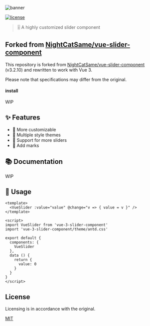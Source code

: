 ![banner](https://github.com/s-sasaki-0529/vue-slider-component/blob/master/.github/banner.jpg?raw=true)

[![license](https://img.shields.io/npm/l/express.svg)]()

> 🎚 A highly customized slider component

## Forked from [NightCatSame/vue-slider-component](https://github.com/NightCatSama/vue-slider-component)

This repository is forked from [NightCatSame/vue-slider-component](https://github.com/NightCatSama/vue-slider-component) (v3.2.10) and rewritten to work with Vue 3.

Please note that specifications may differ from the original.

#### install

WIP

## ✨ Features

- 🍖 More customizable
- 👗 Multiple style themes
- 🐳 Support for more sliders
- 📌 Add marks

## 📚 Documentation

WIP

## 🚀 Usage

```vue
<template>
  <VueSlider :value="value" @change="v => { value = v }" />
</template>

<script>
import VueSlider from 'vue-3-slider-component'
import 'vue-3-slider-component/theme/antd.css'

export default {
  components: {
    VueSlider
  },
  data () {
    return {
      value: 0
    }
  }
}
</script>
```

## License

Licensing is in accordance with the original.

[MIT](https://github.com/NightCatSama/vue-slider-component/blob/master/LICENSE)
